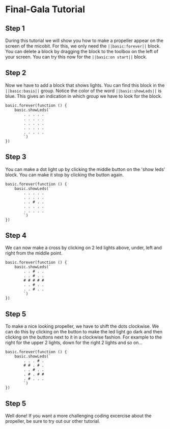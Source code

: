 # Final-Gala Tutorial

## Step 1
During this tutorial we will show you how to make a propeller appear on the screen of the micobit. 
For this, we only need the ``||basic:forever||`` block. You can delete a block by dragging the block to the toolbox on the left of your screen. 
You can try this now for the ``||basic:on start||`` block.

## Step 2

Now we have to add a block that shows lights. You can find this block in the ``||basic:basis||`` group. Notice the color of the word ``||basic:showLeds||`` is blue. This gives an indication in which group we have to look for the block. 

```blocks
basic.forever(function () {
    basic.showLeds(`
        . . . . .
        . . . . .
        . . . . .
        . . . . .
        . . . . .
        `)
})
```

## Step 3
You can make a dot light up by clicking the middle button on the 'show leds' block. You can make it stop by clicking the button again. 

```blocks
basic.forever(function () {
    basic.showLeds(`
        . . . . .
        . . . . .
        . . # . .
        . . . . .
        . . . . .
        `)
})
```
## Step  4 
We can now make a cross by clicking on 2 led lights above, under, left and right from the middle point.

```blocks
basic.forever(function () {
    basic.showLeds(`
        . . # . .
        . . # . .
        # # # # #
        . . # . .
        . . # . .
        `)
})
```
## Step 5
To make a nice looking propeller, we have to shift the dots clockwise. We can do this by clicking on the button to make the led light go dark and then clicking on the buttons next to it in a clockwise fashion.
For example to the right for the upper 2 lights, down for the right 2 lights and so on...

```blocks
basic.forever(function () {
    basic.showLeds(`
        . . . # .
        # # . # .
        . . # . .
        . # . # #
        . # . . .
        `)
})
```
## Step 5
Well done! If you want a more challenging coding excercise about the propeller, be sure to try out our other tutorial.
